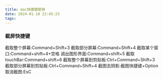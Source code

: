 ```yaml
---
title: mac快捷键使用
date: 2024-01-10 22:45:23
tags:
---
```

###  截屏快捷键
截取整个屏幕:Command+Shift+3
截取部分屏幕:Command+Shift+4
截取某个窗口:Command+shift+4+空格
调出图形界面:Command+shift+5
截取touchBar:Command+shift+6
截取整个屏幕到剪贴板:Ctrl+Command+Shift+3
截取部分屏幕到剪贴板:Ctrl+Command+Shift+4
截图去阴影:截图快捷键+Option
取消截图:EsC